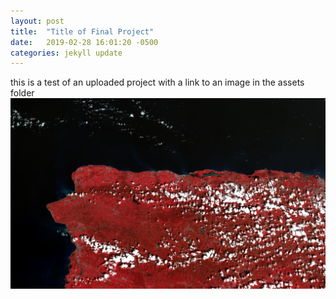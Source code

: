 ```yaml
---
layout: post
title:  "Title of Final Project"
date:   2019-02-28 16:01:20 -0500
categories: jekyll update
---
```

this is a test of an uploaded project
with a link to an image in the assets folder
![alt text for image](images/groupname/test.png)
